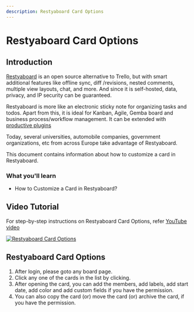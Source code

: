 ```yaml
---
description: Restyaboard Card Options
---
```


# Restyaboard Card Options

## Introduction

[Restyaboard](https://restya.com/board) is an open source alternative to Trello, but with smart additional features like offline sync, diff /revisions, nested comments, multiple view layouts, chat, and more. And since it is self-hosted, data, privacy, and IP security can be guaranteed.

Restyaboard is more like an electronic sticky note for organizing tasks and todos. Apart from this, it is ideal for Kanban, Agile, Gemba board and business process/workflow management. It can be extended with [productive plugins](https://restya.com/board/apps "productive plugins")

Today, several universities, automobile companies, government organizations, etc from across Europe take advantage of Restyaboard.

This document contains information about how to customize a card in Restyaboard.

### What you'll learn

*   How to Customize a Card in Restyaboard?

## Video Tutorial

For step-by-step instructions on Restyaboard Card Options, refer [YouTube video](https://www.youtube.com/watch?v=P0YqT8dfa38 "Watch video on Restyaboard Card Options")

[![Restyaboard Card Options](restyaboard-card-options.png)](https://www.youtube.com/watch?v=P0YqT8dfa38 "Watch video on Restyaboard Card Options")

## Restyaboard Card Options

1.  After login, please goto any board page.
2.  Click any one of the cards in the list by clicking.
3.  After opening the card, you can add the members, add labels, add start date, add color and add custom fields if you have the permission.
4.  You can also copy the card (or) move the card (or) archive the card, if you have the permission.